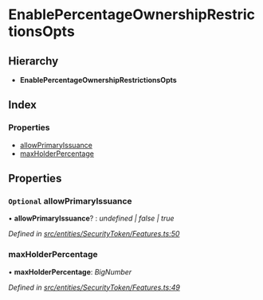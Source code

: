 # EnablePercentageOwnershipRestrictionsOpts

## Hierarchy

* **EnablePercentageOwnershipRestrictionsOpts**

## Index

### Properties

* [allowPrimaryIssuance](../interfaces/_entities_securitytoken_features_.enablepercentageownershiprestrictionsopts.md#optional-allowprimaryissuance)
* [maxHolderPercentage](../interfaces/_entities_securitytoken_features_.enablepercentageownershiprestrictionsopts.md#maxholderpercentage)

## Properties

### `Optional` allowPrimaryIssuance

• **allowPrimaryIssuance**? : _undefined \| false \| true_

_Defined in_ [_src/entities/SecurityToken/Features.ts:50_](https://github.com/PolymathNetwork/polymath-sdk/blob/e8bbc1e/src/entities/SecurityToken/Features.ts#L50)

### maxHolderPercentage

• **maxHolderPercentage**: _BigNumber_

_Defined in_ [_src/entities/SecurityToken/Features.ts:49_](https://github.com/PolymathNetwork/polymath-sdk/blob/e8bbc1e/src/entities/SecurityToken/Features.ts#L49)

